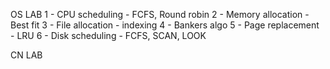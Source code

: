 OS LAB
1 - CPU scheduling - FCFS, Round robin 
2 - Memory allocation - Best fit
3 - File allocation - indexing 
4 - Bankers algo
5 - Page replacement - LRU
6 - Disk scheduling - FCFS, SCAN, LOOK


CN LAB
